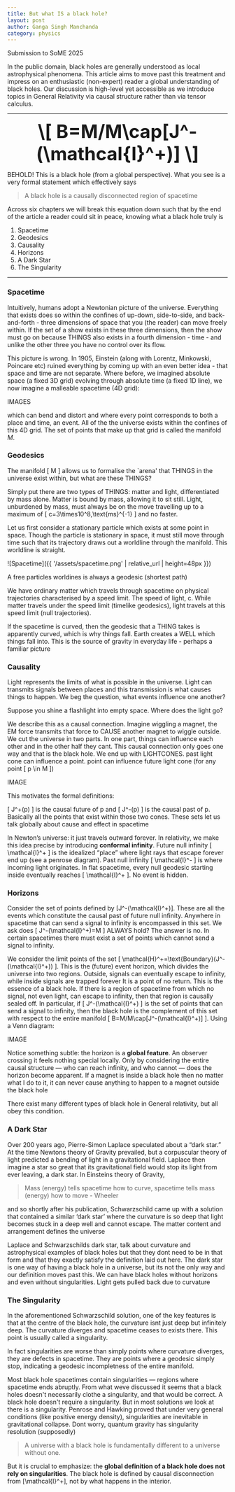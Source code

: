 ```yaml
---
title: But what IS a black hole?
layout: post
author: Ganga Singh Manchanda
category: physics
---
```


Submission to SoME 2025

In the public domain, black holes are generally understood as local astrophysical phenomena. This article aims to move past this treatment and impress on an enthusiastic (non-expert) reader a global understanding of black holes. Our discussion is high-level yet accessible as we introduce topics in General Relativity via causal structure rather than via tensor calculus.

---

<div style="text-align: center; font-size: 3em; font-weight: bold;">
  \[ B=M/M\cap[J^-(\mathcal{I}^+)] \]
</div>

BEHOLD! This is a black hole (from a global perspective). What you see is a very formal statement which effectively says

> A black hole is a causally disconnected region of spacetime

Across six chapters we will break this equation down such that by the end of the article a reader could sit in peace, knowing what a black hole truly is

1. Spacetime
2. Geodesics
3. Causality
4. Horizons
5. A Dark Star
6. The Singularity

---

### Spacetime

Intuitively, humans adopt a Newtonian picture of the universe. Everything that exists does so within the confines of up-down, side-to-side, and back-and-forth - three dimensions of space that you (the reader) can move freely within. If the set of a show exists in these three dimensions, then the show must go on because THINGS also exists in a fourth dimension - time - and unlike the other three you have no control over its flow.

This picture is wrong. In 1905, Einstein (along with Lorentz, Minkowski, Poincare etc) ruined everything by coming up with an even better idea - that space and time are not separate. Where before, we imagined absolute space (a fixed 3D grid) evolving through absolute time (a fixed 1D line), we now imagine a malleable spacetime (4D grid):

IMAGES

which can bend and distort and where every point corresponds to both a place and time, an event. All of the the universe exists within the confines of this 4D grid. The set of points that make up that grid is called the manifold $M$.

### Geodesics

The manifold \[ M \] allows us to formalise the `arena' that THINGS in the universe exist within, but what are these THINGS?

Simply put there are two types of THINGS: matter and light, differentiated by mass alone. Matter is bound by mass, allowing it to sit still. Light, unburdened by mass, must always be on the move travelling up to a maximum of \[ c=3\times10^8\,\text{ms}^{-1} \] and no faster.

Let us first consider a stationary particle which exists at some point in space. Though the particle is stationary in space, it must still move through time such that its trajectory draws out a worldline through the manifold. This worldline is straight. 

![Spacetime]({{ '/assets/spacetime.png' | relative_url | height=48px }})

A free particles worldines is always a geodesic (shortest path)

We have ordinary matter which travels through spacetime on physical trajectories characterised by a speed limit. The speed of light, c. While matter travels under the speed limit (timelike geodesics), light travels at this speed limit (null trajectories). 

If the spacetime is curved, then the geodesic that a THING takes is apparently curved, which is why things fall. Earth creates a WELL which things fall into. This is the source of gravity in everyday life - perhaps a familiar picture

### Causality

Light represents the limits of what is possible in the universe. Light can transmits signals between places and this transmission is what causes things to happen. We beg the question, what events influence one another?

Suppose you shine a flashlight into empty space. Where does the light go?

We describe this as a causal connection. Imagine wiggling a magnet, the EM force transmits that force to CAUSE another magnet to wiggle outside. We cut the universe in two parts. In one part, things can influence each other and in the other half they cant. This causal connection only goes one way and that is the black hole. We end up with LIGHTCONES. past light cone can influence a point. point can influence future light cone (for any point \[ p \in M \])

IMAGE

This motivates the formal definitions:

\[ J^+(p) \] is the causal future of p and \[ J^-(p) \] is the causal past of p. Basically all the points that exist within those two cones. These sets let us talk globally about cause and effect in spacetime

In Newton’s universe: it just travels outward forever. In relativity, we make this idea precise by introducing **conformal infinity**. Future null infinity \[ \mathcal{I}^+ \] is the idealized “place” where light rays that escape forever end up (see a penrose diagram). Past null infinity \[ \mathcal{I}^- \] is where incoming light originates. In flat spacetime, every null geodesic starting inside eventually reaches \[ \mathcal{I}^+ \]. No event is hidden.

### Horizons

Consider the set of points defined by \[J^-(\mathcal{I}^+)\]. These are all the events which constitute the causal past of future null infinity. Anywhere in spacetime that can send a signal to infinity is encompassed in this set. We ask does \[ J^-(\mathcal{I}^+)=M \] ALWAYS hold? The answer is no. In certain spacetimes there must exist a set of points which cannot send a signal to infinity.

We consider the limit points of the set \[ \mathcal{H}^+=\text{Boundary}(J^-(\mathcal{I}^+)) \]. This is the (future) event horizon, which divides the universe into two regions. Outside, signals can eventually escape to infinity, while inside signals are trapped forever It is a point of no return. This is the essence of a black hole. If there is a region of spacetime from which no signal, not even light, can escape to infinity, then that region is causally sealed off. In particular, if  \[ J^-(\mathcal{I}^+) \] is the set of points that can send a signal to infinity, then the black hole is the complement of this set with respect to the entire manifold \[ B=M/M\cap[J^-(\mathcal{I}^+)] \]. Using a Venn diagram:

IMAGE

Notice something subtle: the horizon is a **global feature**. An observer crossing it feels nothing special locally. Only by considering the entire causal structure — who can reach infinity, and who cannot — does the horizon become apparent. If a magnet is inside a black hole then no matter what I do to it, it can never cause anything to happen to a magnet outside the black hole

There exist many different types of black hole in General relativity, but all obey this condition.

### A Dark Star

Over 200 years ago, Pierre-Simon Laplace speculated about a “dark star.” At the time Newtons theory of Gravity prevailed, but a corpuscular theory of light predicted a bending of light in a gravitational field. Laplace then imagine a star so great that its gravitational field would stop its light from ever leaving, a dark star. In Einsteins theory of Gravity, 

> Mass (energy) tells spacetime how to curve, spacetime tells mass (energy) how to move - Wheeler

and so shortly after his publication, Schwarzschild came up with a solution that contained a similar ‘dark star’ where the curvature is so deep that light becomes stuck in a deep well and cannot escape. The matter content and arrangement defines the universe

Laplace and Schwarzschilds dark star, talk about curvature and astrophysical examples of black holes but that they dont need to be in that form and that they exactly satisfy the definition laid out here. The dark star is one way of having a black hole in a universe, but its not the only way and our definition moves past this. We can have black holes without horizons and even without singularities. Light gets pulled back due to curvature

### The Singularity

In the aforementioned Schwarzschild solution, one of the key features is that at the centre of the black hole, the curvature isnt just deep but infinitely deep. The curvature diverges and spacetime ceases to exists there. This point is usually called a singularity. 

In fact singularities are worse than simply points where curvature diverges, they are defects in spacetime. They are points where a geodesic simply stop, indicating a geodesic incompletness of the entire manifold. 

Most black hole spacetimes contain singularities — regions where spacetime ends abruptly. From what weve discussed it seems that a black holes doesn't necessarily clothe a singularity, and that would be correct. A black hole doesn't require a singularity. But in most solutions we look at there is a singularity. Penrose and Hawking proved that under very general conditions (like positive energy density), singularities are inevitable in gravitational collapse. Dont worry, quantum gravity has singularity resolution (supposedly)

> A universe with a black hole is fundamentally different to a universe without one.

But it is crucial to emphasize: the **global definition of a black hole does not rely on singularities**. The black hole is defined by causal disconnection from \[\mathcal{I}^+\], not by what happens in the interior.

